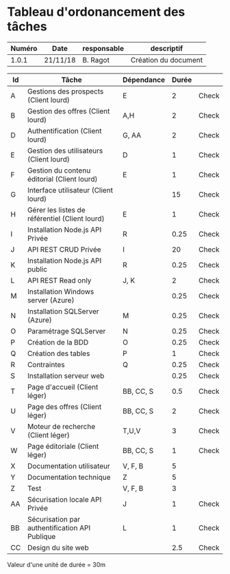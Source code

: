 # Tableau d'ordonancement des tâches

| Numéro | Date     | responsable | descriptif           |
| ------ | -------- | ----------- | -------------------- |
| 1.0.1  | 21/11/18 | B. Ragot    | Création du document |

| Id  | Tâche                                          | Dépendance | Durée |       |
| --- | ---------------------------------------------- | ---------- | ----- | ----- |
| A   | Gestions des prospects (Client lourd)          | E          | 2     | Check |
| B   | Gestion des offres (Client lourd)              | A,H        | 2     | Check |
| D   | Authentification (Client lourd)                | G, AA      | 2     | Check |
| E   | Gestion des utilisateurs (Client lourd)        | D          | 1     | Check |
| F   | Gestion du contenu éditorial (Client lourd)    | E          | 1     | Check |
| G   | Interface utilisateur (Client lourd)           |            | 15    | Check |
| H   | Gérer les listes de référentiel (Client lourd) | E          | 1     | Check |
| I   | Installation Node.js API Privée                | R          | 0.25  | Check |
| J   | API REST CRUD Privée                           | I          | 20    | Check |
| K   | Installation Node.js API public                | R          | 0.25  | Check |
| L   | API REST Read only                             | J, K       | 2     | Check |
| M   | Installation Windows server (Azure)            |            | 0.25  | Check |
| N   | Installation SQLServer (Azure)                 | M          | 0.25  | Check |
| O   | Paramétrage SQLServer                          | N          | 0.25  | Check |
| P   | Création de la BDD                             | O          | 0.25  | Check |
| Q   | Création des tables                            | P          | 1     | Check |
| R   | Contraintes                                    | Q          | 0.25  | Check |
| S   | Installation serveur web                       |            | 0.25  | Check |
| T   | Page d'accueil (Client léger)                  | BB, CC, S  | 0.5   | Check |
| U   | Page des offres (Client léger)                 | BB, CC, S  | 2     | Check |
| V   | Moteur de recherche (Client léger)             | T,U,V      | 3     | Check |
| W   | Page éditoriale (Client léger)                 | BB, CC, S  | 1     | Check |
| X   | Documentation utilisateur                      | V, F, B    | 5     |       |
| Y   | Documentation technique                        | Z          | 5     |       |
| Z   | Test                                           | V, F, B    | 3     |       |
| AA  | Sécurisation locale API Privée                 | J          | 1     | Check |
| BB  | Sécurisation par authentification API Publique | L          | 1     | Check |
| CC  | Design du site web                             |            | 2.5   | Check |

Valeur d'une unité de durée = 30m

